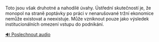 
Toto jsou však druhotné a nahodilé úvahy. Ústřední skutečností je, že monopol na straně poptávky po práci v nenarušované tržní ekonomice nemůže existovat a neexistuje. Může vzniknout pouze jako výsledek institucionálních omezení vstupu do podnikání.

[🔊 Poslechnout audio](/data/7-paragraphs/audio/chapter_108/para_001-Toto-jsou-vak-druhotn-a-nahodil-vahy-stedn.mp3)
